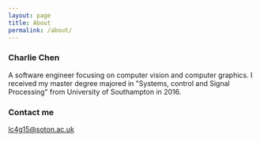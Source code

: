 ```yaml
---
layout: page
title: About
permalink: /about/
---
```



### Charlie Chen

A software engineer focusing on computer vision and computer graphics. I received my master degree majored in "Systems, control and Signal Processing" from University of Southampton in 2016. 

### Contact me

lc4g15@soton.ac.uk
